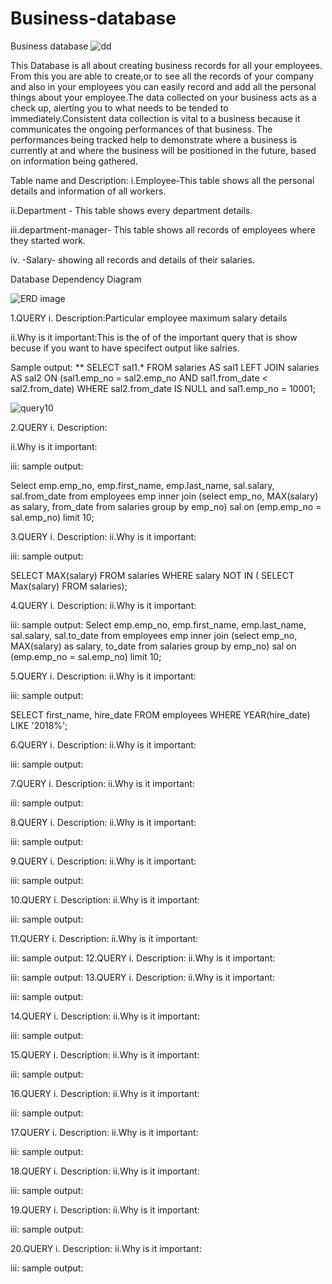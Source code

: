 # Business-database
Business database
![dd](https://user-images.githubusercontent.com/72918495/103275341-f07a4d80-49fe-11eb-8a83-46f0d19edf5e.png)

This Database is all about creating business records for all your employees. From this you are able to create,or to see all the records of your company and also in your employees you can easily record and add all the personal things about your employee.The data collected on your business acts as a check up, alerting you to what needs to be tended to immediately.Consistent data collection is vital to a business because it communicates the ongoing performances of that business. The performances being tracked help to demonstrate where a business is currently at and where the business will be positioned in the future, based on information being gathered. 


Table name and Description:
   i.Employee-This table shows all the personal details and information  of all workers.

   ii.Department - This table shows every department details.

  iii.department-manager- This table shows all records of employees where they started work.

 iv. -Salary- showing all records and details of their salaries.
 
Database Dependency Diagram

![ERD image](https://user-images.githubusercontent.com/72918495/103279845-c67a5880-4a09-11eb-8baa-ea8bce14cfb7.png)

1.QUERY 
       i. Description:Particular employee maximum salary details
       
   ii.Why is it important:This is the of of the important query that is show becuse if you want to have specifect output like salries.
     
   Sample output:
  ** 
   SELECT sal1.* FROM salaries AS sal1 LEFT JOIN salaries AS sal2 ON (sal1.emp_no = sal2.emp_no AND sal1.from_date < sal2.from_date) WHERE sal2.from_date IS NULL and sal1.emp_no = 10001;
   
   ![query10](https://user-images.githubusercontent.com/72918495/103329073-1dc60a80-4a96-11eb-99bb-6dacff4f7e67.png)

2.QUERY 
       i. Description:
       
   ii.Why is it important:
   
   
   iii: sample output:
   
   Select emp.emp_no, emp.first_name, emp.last_name, sal.salary, sal.from_date from employees emp inner join (select emp_no, MAX(salary) as salary, from_date from salaries group by emp_no) sal on (emp.emp_no = sal.emp_no) limit 10;
   

3.QUERY 
       i. Description:
      ii.Why is it important:
      
   iii: sample output:
  
 SELECT MAX(salary) FROM salaries WHERE salary NOT IN ( SELECT Max(salary) FROM salaries);
 
4.QUERY 
       i. Description:
      ii.Why is it important:
      
   iii: sample output:
   Select emp.emp_no, emp.first_name, emp.last_name, sal.salary, sal.to_date from employees emp inner join (select emp_no, MAX(salary) as salary, to_date from salaries group by emp_no) sal on (emp.emp_no = sal.emp_no) limit 10;

5.QUERY 
       i. Description:
      ii.Why is it important:

   iii: sample output:
   
   SELECT first_name, hire_date 
FROM employees 
WHERE YEAR(hire_date)  LIKE '2018%';

   
6.QUERY 
       i. Description:
      ii.Why is it important:
      
   iii: sample output:

7.QUERY 
       i. Description:
      ii.Why is it important:
      
   iii: sample output:

8.QUERY 
       i. Description:
      ii.Why is it important:
      
   iii: sample output:

9.QUERY 
       i. Description:
      ii.Why is it important:
      
   iii: sample output:

10.QUERY 
       i. Description:
      ii.Why is it important:
      
   iii: sample output:

11.QUERY 
       i. Description:
      ii.Why is it important:

   iii: sample output:
12.QUERY 
       i. Description:
      ii.Why is it important:

   iii: sample output:
13.QUERY 
       i. Description:
      ii.Why is it important:
      
   iii: sample output:

14.QUERY 
       i. Description:
      ii.Why is it important:
      
   iii: sample output:

15.QUERY 
       i. Description:
      ii.Why is it important:
      
   iii: sample output:

16.QUERY 
       i. Description:
      ii.Why is it important:
      
   iii: sample output:

17.QUERY 
       i. Description:
      ii.Why is it important:
      
   iii: sample output:

18.QUERY 
       i. Description:
      ii.Why is it important:
      
   iii: sample output:

19.QUERY 
       i. Description:
      ii.Why is it important:

   iii: sample output:
   
20.QUERY 
       i. Description:
      ii.Why is it important:
      
   iii: sample output:


